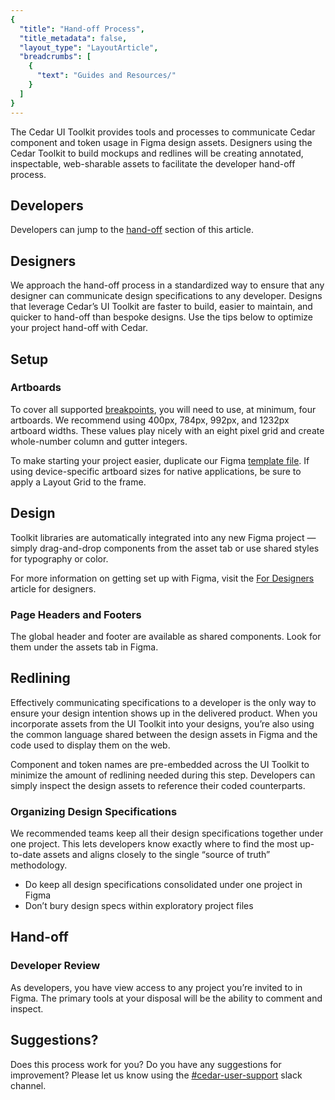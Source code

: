 ```yaml
---
{
  "title": "Hand-off Process",
  "title_metadata": false,
  "layout_type": "LayoutArticle",
  "breadcrumbs": [
    {
      "text": "Guides and Resources/"
    }
  ]
}
---
```


<cdr-doc-table-of-contents-shell parentSelector='h2' childSelector='h3'>

The Cedar UI Toolkit provides tools and processes to communicate Cedar component and token usage in Figma design assets. Designers using the Cedar Toolkit to build mockups and redlines will be creating annotated, inspectable, web-sharable assets to facilitate the developer hand-off process.


## Developers
Developers can jump to the [hand-off](#developer-review) section of this article.


## Designers
We approach the hand-off process in a standardized way to ensure that any designer can communicate design specifications to any developer. Designs that leverage Cedar’s UI Toolkit are faster to build, easier to maintain, and quicker to hand-off than bespoke designs. Use the tips below to optimize your project hand-off with Cedar.


## Setup
### Artboards
To cover all supported [breakpoints](../../components/grid/#the-basics), you will need to use, at minimum, four artboards. We recommend using 400px, 784px, 992px, and 1232px artboard widths. These values play nicely with an eight pixel grid and create whole-number column and gutter integers.

To make starting your project easier, duplicate our Figma [template file](https://www.figma.com/file/JlTaoRS1devxB4A4Xdd0oE/Artboards?node-id=0%3A1). If using device-specific artboard sizes for native applications, be sure to apply a Layout Grid to the frame.

<figure>
  <cdr-img alt="Artboard width examples from our Figma template file in extra small, small, and medium" :src="$withBase(`/getting-started-hand-off/hand-off-artboard-setup.png`)"/>
  <figcaption>
    <cdr-caption summary="The template file contains the artboard widths you need to get started."/>
  </figcaption>
</figure>

## Design
Toolkit libraries are automatically integrated into any new Figma project — simply drag-and-drop components from the asset tab or use shared styles for typography or color.

<figure>
  <cdr-img alt="A cursor drags a text box from the Figma asset panel into a project" :src="$withBase(`/getting-started-hand-off/hand-off-component-example.gif`)"/>
  <figcaption>
    <cdr-caption summary="Components can be drag-and-dropped into your project from the assets panel in Figma."/>
  </figcaption>
</figure>

For more information on getting set up with Figma, visit the [For Designers](../for-designers/) article for designers.

### Page Headers and Footers
The global header and footer are available as shared components. Look for them under the assets tab in Figma.


## Redlining
Effectively communicating specifications to a developer is the only way to ensure your design intention shows up in the delivered product. When you incorporate assets from the UI Toolkit into your designs, you’re also using the common language shared between the design assets in Figma and the code used to display them on the web.

<figure>
  <cdr-img alt="Spacing symbols separate components to aid in handoff between designers and developers" :src="$withBase(`/getting-started-hand-off/hand-off-spacing.png`)"/>
  <figcaption>
    <cdr-caption summary="Here, spacing symbols are used to show separation between components."/>
  </figcaption>
</figure>

Component and token names are pre-embedded across the UI Toolkit to minimize the amount of redlining needed during this step. Developers can simply inspect the design assets to reference their coded counterparts.

### Organizing Design Specifications
We recommended teams keep all their design specifications together under one project. This lets developers know exactly where to find the most up-to-date assets and aligns closely to the single “source of truth” methodology.

- Do keep all design specifications consolidated under one project in Figma
- Don’t bury design specs within exploratory project files

## Hand-off
### Developer Review
As developers, you have view access to any project you’re invited to in Figma. The primary tools at your disposal will be the ability to comment and inspect.

<figure>
  <cdr-img alt="A comment from a designer to a developer on a Figma component" :src="$withBase(`/getting-started-hand-off/hand-off-commenting.png`)"/>
  <figcaption>
    <cdr-caption summary="Commenting directly in Figma is a great way to manage hand-off conversations with your designer."/>
  </figcaption>
</figure>

<figure>
  <cdr-img alt="A developer inspects a table header to find its component reference and token" :src="$withBase(`/getting-started-hand-off/hand-off-inspect.png`)"/>
  <figcaption>
    <cdr-caption summary="Use the inspect feature to discover component references or token names."/>
  </figcaption>
</figure>



## Suggestions?
Does this process work for you? Do you have any suggestions for improvement? Please let us know using the [#cedar-user-support](https://rei.slack.com/messages/CA58YCGN4) slack channel.


</cdr-doc-table-of-contents-shell>

